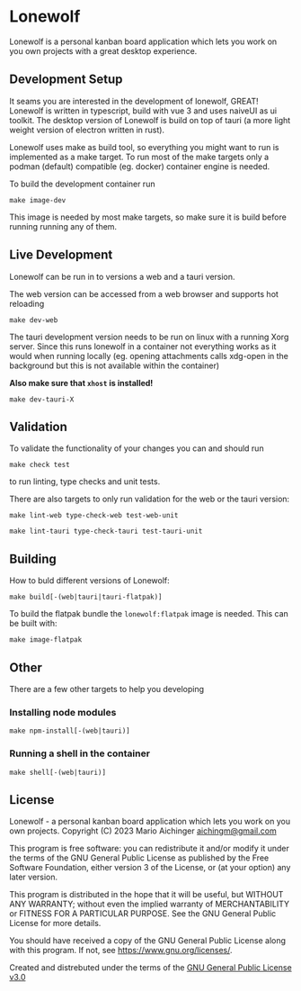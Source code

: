 # Lonewolf

Lonewolf is a personal kanban board application which lets you work on you own projects with a great desktop experience.


## Development Setup

It seams you are interested in the development of lonewolf, GREAT! Lonewolf is written in typescript, build with vue 3 and uses naiveUI as ui toolkit. 
The desktop version of Lonewolf is build on top of tauri (a more light weight version of electron written in rust). 

Lonewolf uses make as build tool, so everything you might want to run is implemented as a make target. 
To run most of the make targets only a podman (default) compatible (eg. docker) container engine is needed.

To build the development container run

```
make image-dev
```

This image is needed by most make targets, so make sure it is build before running running any of them.


## Live Development

Lonewolf can be run in to versions a web and a tauri version.

The web version can be accessed from a web browser and supports hot reloading
```
make dev-web
```

The tauri development version needs to be run on linux with a running Xorg server. Since this runs lonewolf in a container not everything works as it would when running locally (eg. opening attachments calls xdg-open in the background but this is not available within the container)

**Also make sure that `xhost` is installed!**
```
make dev-tauri-X
```

## Validation

To validate the functionality of your changes you can and should run

```
make check test
```

to run linting, type checks and unit tests.

There are also targets to only run validation for the web or the tauri version:

```
make lint-web type-check-web test-web-unit
```

```
make lint-tauri type-check-tauri test-tauri-unit
```

## Building

How to buld different versions of Lonewolf:

```
make build[-(web|tauri|tauri-flatpak)]
```

To build the flatpak bundle the `lonewolf:flatpak` image is needed. This can be built with:

```
make image-flatpak
```

## Other

There are a few other targets to help you developing

### Installing node modules
```
make npm-install[-(web|tauri)]
```
### Running a shell in the container
```
make shell[-(web|tauri)]
```
## License

Lonewolf - a personal kanban board application which lets you work on you own projects.
Copyright (C) 2023 Mario Aichinger <aichingm@gmail.com>

This program is free software: you can redistribute it and/or modify it under the terms of the GNU General Public License as published by the Free Software Foundation, either version 3 of the License, or (at your option) any later version.

This program is distributed in the hope that it will be useful, but WITHOUT ANY WARRANTY; without even the implied warranty of MERCHANTABILITY or FITNESS FOR A PARTICULAR PURPOSE. See the GNU General Public License for more details.

You should have received a copy of the GNU General Public License along with this program. If not, see <https://www.gnu.org/licenses/>.


Created and distrebuted under the terms of the [GNU General Public License v3.0](https://spdx.org/licenses/GPL-3.0-or-later.html)
